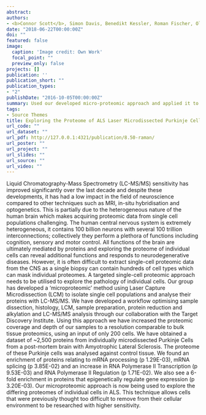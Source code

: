 ```yaml
---
abstract: 
authors:
- <b>Connor Scott</b>, Simon Davis, Benedikt Kessler, Roman Fischer, Olaf Ansorge
date: "2018-06-22T00:00:00Z"
doi: ""
featured: false
image:
  caption: 'Image credit: Own Work'
  focal_point: ""
  preview_only: false
projects: []
publication: ''
publication_short: ""
publication_types:
- "2"
publishDate: "2016-10-05T00:00:00Z" 
summary: Used our developed micro-proteomic approach and applied it to ALS post mortem neurons. <b><i>Abstract and Poster - ENCALS (European Network to Cure ALS) Meeting 2018.</i></b>
tags:
- Source Themes
title: Exploring the Proteome of ALS Laser Microdissected Purkinje Cells – Method Development.
url_code: ""
url_dataset: ""
url_pdf: http://127.0.0.1:4321/publication/8.50-raman/
url_poster: ""
url_project: ""
url_slides: ""
url_source: ""
url_video: ""
---
```

Liquid Chromatography-Mass Spectrometry (LC-MS/MS) sensitivity has improved significantly over the last decade and despite these developments, it has had a low impact in the field of neuroscience compared to other techniques such as MRI, in-situ hybridisation and optogenetics. This is partially due to the heterogeneous nature of the human brain which makes acquiring proteomic data from single cell populations challenging.
The human central nervous system is extremely heterogeneous, it contains 100 billion neurons with several 100 trillion interconnections; collectively they perform a plethora of functions including cognition, sensory and motor control. All functions of the brain are ultimately mediated by proteins and exploring the proteome of individual cells can reveal additional functions and responds to neurodegenerative diseases. However, it is often difficult to extract single-cell proteomic data from the CNS as a single biopsy can contain hundreds of cell types which can mask individual proteomes.
A targeted single-cell proteomic approach needs to be utilised to explore the pathology of individual cells. Our group has developed a ‘microproteomic’ method using Laser Capture Microdissection (LCM) to isolate single cell populations and analyse their proteins with LC-MS/MS. We have developed a workflow optimising sample dissection, histology, LCM, sample preparation, protein reduction and alkylation and LC-MS/MS analysis through our collaboration with the Target Discovery Institute. Using this approach we have increased the proteomic coverage and depth of our samples to a resolution comparable to bulk tissue proteomics, using an input of only 200 cells.
We have obtained a dataset of ~2,500 proteins from individually microdissected Purkinje Cells from a post-mortem brain with Amyotrophic Lateral Sclerosis. The proteome of these Purkinje cells was analysed against control tissue. We found an enrichment of proteins relating to mRNA processing (p 1.29E-03), mRNA splicing (p 3.85E-02) and an increase in RNA Polymerase II Transcription (p 9.53E-03) and RNA Polymerase II Regulation (p 1.71E-02). We also see a 6-fold enrichment in proteins that epigenetically regulate gene expression (p 3.20E-03). Our microproteomic approach is now being used to explore the differing proteomes of individual cells in ALS. This technique allows cells that were previously thought too difficult to remove from their cellular environment to be researched with higher sensitivity.